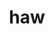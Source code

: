 ---
category: 3-letters
denotation: null
name: haw
reference_link: https://www.etymonline.com/word/haw
root_language: null
root_name: null
title: haw
type: free
word_sums:
- respelling: haw
  sum: 'Haw + '
---